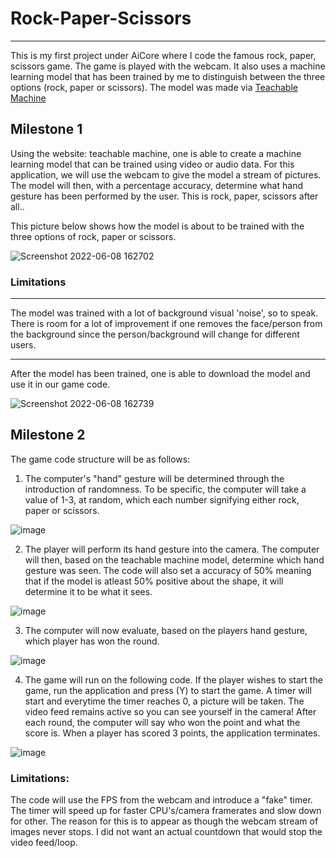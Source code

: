 # Rock-Paper-Scissors
---

This is my first project under AiCore where I code the famous rock, paper, scissors game. The game is played with the webcam. It also uses a machine learning model that has been trained by me to distinguish between the three options (rock, paper or scissors). The model was made via [Teachable Machine](http://www.teachablemachine.withgoogle.com)

## Milestone 1

Using the website: teachable machine, one is able to create a machine learning model that can be trained using video or audio data. For this application, we will use the webcam to give the model a stream of pictures. The model will then, with a percentage accuracy, determine what hand gesture has been performed by the user. This is rock, paper, scissors after all..

This picture below shows how the model is about to be trained with the three options of rock, paper or scissors.

![Screenshot 2022-06-08 162702](https://user-images.githubusercontent.com/97681246/172657430-33b13375-2440-4e5d-b995-c21d5685fa48.png)

### **Limitations**
---
The model was trained with a lot of background visual 'noise', so to speak. There is room for a lot of improvement if one removes the face/person from the background since the person/background will change for different users.

---
After the model has been trained, one is able to download the model and use it in our game code.

![Screenshot 2022-06-08 162739](https://user-images.githubusercontent.com/97681246/172657544-2df81620-cb3c-4167-b15f-9fe21b559ffb.png)

## Milestone 2

The game code structure will be as follows:
1. The computer's "hand" gesture will be determined through the introduction of randomness. To be specific, the computer will take a value of 1-3, at random, which each number signifying either rock, paper or scissors.

![image](https://user-images.githubusercontent.com/97681246/172658641-9b0ee7d5-d91c-4edd-a856-af9cefd55862.png)

2. The player will perform its hand gesture into the camera. The computer will then, based on the teachable machine model, determine which hand gesture was seen. The code will also set a accuracy of 50% meaning that if the model is atleast 50% positive about the shape, it will determine it to be what it sees.

![image](https://user-images.githubusercontent.com/97681246/172659546-ae9e281b-366e-45f1-8d70-45f20c90a77f.png)

3. The computer will now evaluate, based on the players hand gesture, which player has won the round.

![image](https://user-images.githubusercontent.com/97681246/172659796-0ed265a5-f865-4957-8a23-a7384f0438b7.png)

4. The game will run on the following code. If the player wishes to start the game, run the application and press (Y) to start the game. A timer will start and everytime the timer reaches 0, a picture will be taken. The video feed remains active so you can see yourself in the camera! After each round, the computer will say who won the point and what the score is. When a player has scored 3 points, the application terminates.

![image](https://user-images.githubusercontent.com/97681246/172660409-1c56f2ff-3b4d-4051-af78-32f451432729.png)

### **Limitations:**

The code will use the FPS from the webcam and introduce a "fake" timer. The timer will speed up for faster CPU's/camera framerates and slow down for other. The reason for this is to appear as though the webcam stream of images never stops. I did not want an actual countdown that would stop the video feed/loop.
